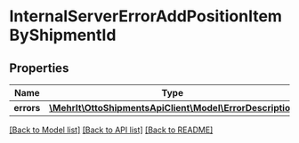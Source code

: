 # InternalServerErrorAddPositionItemByShipmentId

## Properties
Name | Type | Description | Notes
------------ | ------------- | ------------- | -------------
**errors** | [**\MehrIt\OttoShipmentsApiClient\Model\ErrorDescription**](ErrorDescription.md) |  | [optional] 

[[Back to Model list]](../../README.md#documentation-for-models) [[Back to API list]](../../README.md#documentation-for-api-endpoints) [[Back to README]](../../README.md)

